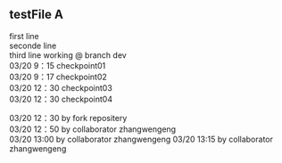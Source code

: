 ## testFile A
first line  
seconde line  
third line working @ branch dev  
03/20 9：15 checkpoint01  
03/20 9：17 checkpoint02  
03/20 12：30 checkpoint03  
03/20 12：30 checkpoint04  

03/20 12：30 by fork repositery  
03/20 12：50 by collaborator zhangwengeng  
03/20 13:00 by collaborator zhangwengeng
03/20 13:15 by collaborator zhangwengeng
